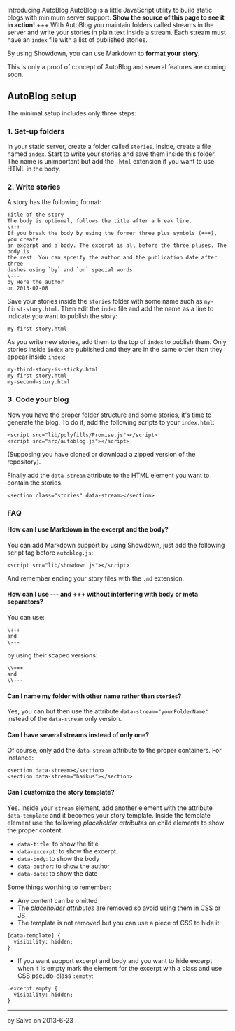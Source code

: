 Introducing AutoBlog
AutoBlog is a little JavaScript utility to build static blogs with minimum
server support. **Show the source of this page to see it in action!**
+++
With AutoBlog you maintain folders called streams in the server and write
your stories in plain text inside a stream. Each stream must have an
`index` file with a list of published stories.

By using Showdown, you can use Markdown to **format your story**.

This is only a proof of concept of AutoBlog and several features are coming
soon.

## AutoBlog setup

The minimal setup includes only three steps:

### 1. Set-up folders
In your static server, create a folder called `stories`. Inside, create a file
named `index`. Start to write your stories and save them inside this folder.
The name is unimportant but add the `.html` extension if you want to use HTML in
the body.

### 2. Write stories
A story has the following format:

```
Title of the story
The body is optional, follows the title after a break line.
\+++
If you break the body by using the former three plus symbols (+++), you create
an excerpt and a body. The excerpt is all before the three pluses. The body is
the rest. You can spceify the author and the publication date after three
dashes using `by` and `on` special words.
\---
by Here the author
on 2013-07-08
```

Save your stories inside the `stories` folder with some name such as
`my-first-story.html`. Then edit the `index` file and add the name as a line
to indicate you want to publish the story:

```
my-first-story.html
```

As you write new stories, add them to the top of `index` to publish them. Only
stories inside `index` are published and they are in the same order than they
appear inside `index`:

```
my-third-story-is-sticky.html
my-first-story.html
my-second-story.html
```

### 3. Code your blog
Now you have the proper folder structure and some stories, it's time to
generate the blog. To do it, add the following scripts to your `index.html`:

```
<script src="lib/polyfills/Promise.js"></script>
<script src="src/autoblog.js"></script>
```

(Supposing you have cloned or download a zipped version of the repository).

Finally add the `data-stream` attribute to the HTML element you want to contain
the stories.

```
<section class="stories" data-stream></section>
```

### FAQ

#### How can I use Markdown in the excerpt and the body?
You can add Markdown support by using Showdown, just add the following script
tag before `autoblog.js`:

```
<script src="lib/showdown.js"></script>
```

And remember ending your story files with the `.md` extension.

#### How can I use --- and +++ without interfering with body or meta separators?
You can use:

```
\+++
and
\---
```

by using their scaped versions:

```
\\+++
and
\\---
```

#### Can I name my folder with other name rather than `stories`?
Yes, you can but then use the attribute `data-stream="yourFolderName"` instead
of the `data-stream` only version.

#### Can I have several streams instead of only one?
Of course, only add the `data-stream` attribute to the proper containers. For
instance:

```
<section data-stream></section>
<section data-stream="haikus"></section>
```

#### Can I customize the story template?
Yes. Inside your `stream` element, add another element with the attribute
`data-template` and it becomes your story template. Inside the template element
use the following _placeholder attributes_ on child elements to show the
proper content:

 * `data-title`: to show the title
 * `data-excerpt`: to show the excerpt
 * `data-body`: to show the body
 * `data-author`: to show the author
 * `data-date`: to show the date

Some things worthing to remember:

 * Any content can be omitted
 * The _placeholder attributes_ are removed so avoid using them in CSS or JS
 * The template is not removed but you can use a piece of CSS to hide it:<br/>
 ```
 [data-template] {
   visibility: hidden;
 }
 ```
 * If you want support excerpt and body and you want to hide excerpt when it
 is empty mark the element for the excerpt with a class and use CSS pseudo-class
 `:empty`:<br/>
 ```
 .excerpt:empty {
   visibility: hidden;
 }
 ```

---
by Salva
on 2013-6-23
